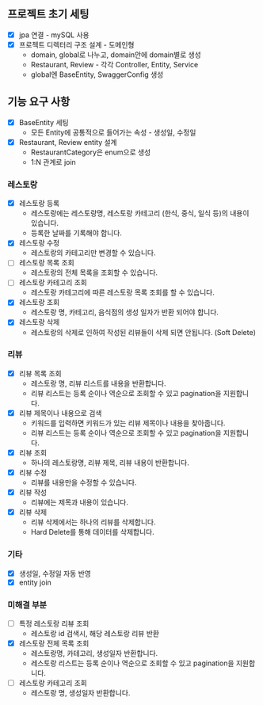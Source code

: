 ## 프로젝트 초기 세팅
- [x] jpa 연결 - mySQL 사용
- [x] 프로젝트 디렉터리 구조 설계 - 도메인형
  - domain, global로 나누고, domain안에 domain별로 생성
  - Restaurant, Review - 각각 Controller, Entity, Service
  - global엔 BaseEntity, SwaggerConfig 생성

## 기능 요구 사항
- [x] BaseEntity 세팅
  - 모든 Entity에 공통적으로 들어가는 속성 - 생성일, 수정일
- [x] Restaurant, Review entity 설계
  - RestaurantCategory은 enum으로 생성
  - 1:N 관계로 join

### 레스토랑
- [x] 레스토랑 등록
  - 레스토랑에는 레스토랑명, 레스토랑 카테고리 (한식, 중식, 일식 등)의 내용이 있습니다.
  - 등록한 날짜를 기록해야 합니다.
- [x] 레스토랑 수정
  - 레스토랑의 카테고리만 변경할 수 있습니다.
- [ ] 레스토랑 목록 조회
  - 레스토랑의 전체 목록을 조회할 수 있습니다.
- [ ] 레스토랑 카테고리 조회
  - 레스토랑 카테고리에 따른 레스토랑 목록 조회를 할 수 있습니다.
- [x] 레스토랑 조회
  - 레스토랑 명, 카테고리, 음식점의 생성 일자가 반환 되어야 합니다.
- [x] 레스토랑 삭제
  - 레스토랑의 삭제로 인하여 작성된 리뷰들이 삭제 되면 안됩니다. (Soft Delete)

### 리뷰
  - [x] 리뷰 목록 조회 
    - 레스토랑 명, 리뷰 리스트를 내용을 반환합니다. 
    - 리뷰 리스트는 등록 순이나 역순으로 조회할 수 있고 pagination을 지원합니다.
  - [x] 리뷰 제목이나 내용으로 검색
    - 키워드를 입력하면 키워드가 있는 리뷰 제목이나 내용을 찾아줍니다. 
    - 리뷰 리스트는 등록 순이나 역순으로 조회할 수 있고 pagination을 지원합니다.
  - [x] 리뷰 조회 
    - 하나의 레스토랑명, 리뷰 제목, 리뷰 내용이 반환합니다.
  - [x] 리뷰 수정 
    - 리뷰를 내용만을 수정할 수 있습니다.
  - [x] 리뷰 작성 
    - 리뷰에는 제목과 내용이 있습니다.
  - [x] 리뷰 삭제 
    - 리뷰 삭제에서는 하나의 리뷰를 삭제합니다. 
    - Hard Delete를 통해 데이터를 삭제합니다.

### 기타
 - [x] 생성일, 수정일 자동 반영
 - [x] entity join

### 미해결 부분
 - [ ] 특정 레스토랑 리뷰 조회
   - 레스토랑 id 검색시, 해당 레스토랑 리뷰 반환
 - [x] 레스토랑 전체 목록 조회
   - 레스토랑명, 카테고리, 생성일자 반환합니다.
   - 레스토랑 리스트는 등록 순이나 역순으로 조회할 수 있고 pagination을 지원합니다.
 - [ ] 레스토랑 카테고리 조회
   - 레스토랑 명, 생성일자 반환합니다.


